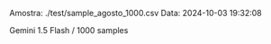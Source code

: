  Amostra: ./test/sample_agosto_1000.csv
                               Data: 2024-10-03 19:32:08

Gemini 1.5 Flash / 1000 samples
